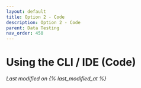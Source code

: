 ```yaml
---
layout: default
title: Option 2 - Code
description: Option 2 - Code
parent: Data Testing
nav_order: 450
---
```


# Using the CLI / IDE (Code)
*Last modified on {% last_modified_at %}*